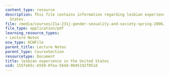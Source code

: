 ```yaml
---
content_type: resource
description: This file contains information regarding lesbian experience in the United
  States.
file: /media/courses/21a-231j-gender-sexuality-and-society-spring-2006/155feb5cb5500fea564d0845192f051d_MIT21A_213JS06_lesbian.pdf
file_type: application/pdf
learning_resource_types:
- Lecture Notes
ocw_type: OCWFile
parent_title: Lecture Notes
parent_type: CourseSection
resourcetype: Document
title: lesbian experience in the United States
uid: 155feb5c-b550-0fea-564d-0845192f051d
---
```

